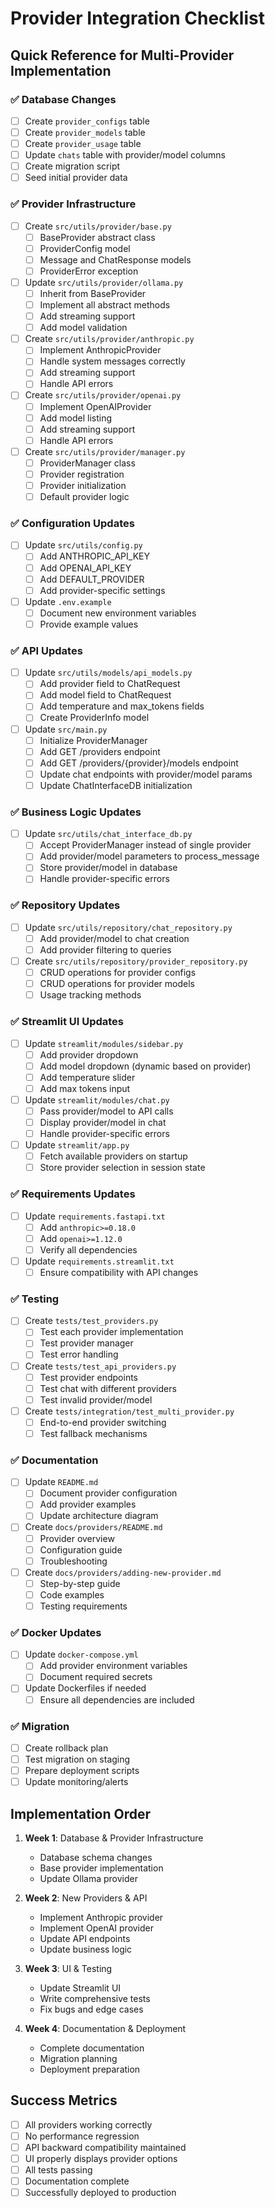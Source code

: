 # Provider Integration Checklist

## Quick Reference for Multi-Provider Implementation

### ✅ Database Changes

- [ ] Create `provider_configs` table
- [ ] Create `provider_models` table
- [ ] Create `provider_usage` table
- [ ] Update `chats` table with provider/model columns
- [ ] Create migration script
- [ ] Seed initial provider data

### ✅ Provider Infrastructure

- [ ] Create `src/utils/provider/base.py`
  - [ ] BaseProvider abstract class
  - [ ] ProviderConfig model
  - [ ] Message and ChatResponse models
  - [ ] ProviderError exception

- [ ] Update `src/utils/provider/ollama.py`
  - [ ] Inherit from BaseProvider
  - [ ] Implement all abstract methods
  - [ ] Add streaming support
  - [ ] Add model validation

- [ ] Create `src/utils/provider/anthropic.py`
  - [ ] Implement AnthropicProvider
  - [ ] Handle system messages correctly
  - [ ] Add streaming support
  - [ ] Handle API errors

- [ ] Create `src/utils/provider/openai.py`
  - [ ] Implement OpenAIProvider
  - [ ] Add model listing
  - [ ] Add streaming support
  - [ ] Handle API errors

- [ ] Create `src/utils/provider/manager.py`
  - [ ] ProviderManager class
  - [ ] Provider registration
  - [ ] Provider initialization
  - [ ] Default provider logic

### ✅ Configuration Updates

- [ ] Update `src/utils/config.py`
  - [ ] Add ANTHROPIC_API_KEY
  - [ ] Add OPENAI_API_KEY
  - [ ] Add DEFAULT_PROVIDER
  - [ ] Add provider-specific settings

- [ ] Update `.env.example`
  - [ ] Document new environment variables
  - [ ] Provide example values

### ✅ API Updates

- [ ] Update `src/utils/models/api_models.py`
  - [ ] Add provider field to ChatRequest
  - [ ] Add model field to ChatRequest
  - [ ] Add temperature and max_tokens fields
  - [ ] Create ProviderInfo model

- [ ] Update `src/main.py`
  - [ ] Initialize ProviderManager
  - [ ] Add GET /providers endpoint
  - [ ] Add GET /providers/{provider}/models endpoint
  - [ ] Update chat endpoints with provider/model params
  - [ ] Update ChatInterfaceDB initialization

### ✅ Business Logic Updates

- [ ] Update `src/utils/chat_interface_db.py`
  - [ ] Accept ProviderManager instead of single provider
  - [ ] Add provider/model parameters to process_message
  - [ ] Store provider/model in database
  - [ ] Handle provider-specific errors

### ✅ Repository Updates

- [ ] Update `src/utils/repository/chat_repository.py`
  - [ ] Add provider/model to chat creation
  - [ ] Add provider filtering to queries

- [ ] Create `src/utils/repository/provider_repository.py`
  - [ ] CRUD operations for provider configs
  - [ ] CRUD operations for provider models
  - [ ] Usage tracking methods

### ✅ Streamlit UI Updates

- [ ] Update `streamlit/modules/sidebar.py`
  - [ ] Add provider dropdown
  - [ ] Add model dropdown (dynamic based on provider)
  - [ ] Add temperature slider
  - [ ] Add max tokens input

- [ ] Update `streamlit/modules/chat.py`
  - [ ] Pass provider/model to API calls
  - [ ] Display provider/model in chat
  - [ ] Handle provider-specific errors

- [ ] Update `streamlit/app.py`
  - [ ] Fetch available providers on startup
  - [ ] Store provider selection in session state

### ✅ Requirements Updates

- [ ] Update `requirements.fastapi.txt`
  - [ ] Add `anthropic>=0.18.0`
  - [ ] Add `openai>=1.12.0`
  - [ ] Verify all dependencies

- [ ] Update `requirements.streamlit.txt`
  - [ ] Ensure compatibility with API changes

### ✅ Testing

- [ ] Create `tests/test_providers.py`
  - [ ] Test each provider implementation
  - [ ] Test provider manager
  - [ ] Test error handling

- [ ] Create `tests/test_api_providers.py`
  - [ ] Test provider endpoints
  - [ ] Test chat with different providers
  - [ ] Test invalid provider/model

- [ ] Create `tests/integration/test_multi_provider.py`
  - [ ] End-to-end provider switching
  - [ ] Test fallback mechanisms

### ✅ Documentation

- [ ] Update `README.md`
  - [ ] Document provider configuration
  - [ ] Add provider examples
  - [ ] Update architecture diagram

- [ ] Create `docs/providers/README.md`
  - [ ] Provider overview
  - [ ] Configuration guide
  - [ ] Troubleshooting

- [ ] Create `docs/providers/adding-new-provider.md`
  - [ ] Step-by-step guide
  - [ ] Code examples
  - [ ] Testing requirements

### ✅ Docker Updates

- [ ] Update `docker-compose.yml`
  - [ ] Add provider environment variables
  - [ ] Document required secrets

- [ ] Update Dockerfiles if needed
  - [ ] Ensure all dependencies are included

### ✅ Migration

- [ ] Create rollback plan
- [ ] Test migration on staging
- [ ] Prepare deployment scripts
- [ ] Update monitoring/alerts

## Implementation Order

1. **Week 1**: Database & Provider Infrastructure
   - Database schema changes
   - Base provider implementation
   - Update Ollama provider

2. **Week 2**: New Providers & API
   - Implement Anthropic provider
   - Implement OpenAI provider
   - Update API endpoints
   - Update business logic

3. **Week 3**: UI & Testing
   - Update Streamlit UI
   - Write comprehensive tests
   - Fix bugs and edge cases

4. **Week 4**: Documentation & Deployment
   - Complete documentation
   - Migration planning
   - Deployment preparation

## Success Metrics

- [ ] All providers working correctly
- [ ] No performance regression
- [ ] API backward compatibility maintained
- [ ] UI properly displays provider options
- [ ] All tests passing
- [ ] Documentation complete
- [ ] Successfully deployed to production
